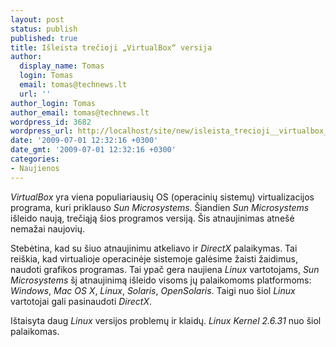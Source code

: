 ```yaml
---
layout: post
status: publish
published: true
title: Išleista trečioji „VirtualBox“ versija
author:
  display_name: Tomas
  login: Tomas
  email: tomas@technews.lt
  url: ''
author_login: Tomas
author_email: tomas@technews.lt
wordpress_id: 3682
wordpress_url: http://localhost/site/new/isleista_trecioji__virtualbox__versija_/
date: '2009-07-01 12:32:16 +0300'
date_gmt: '2009-07-01 12:32:16 +0300'
categories:
- Naujienos
---
```

<p><i>VirtualBox</i> yra viena populiariausių OS (operacinių sistemų) virtualizacijos programa, kuri priklauso <i>Sun Microsystems</i>. Šiandien <i>Sun Microsystems</i> išleido naują, trečiąją šios programos versiją. Šis atnaujinimas atnešė nemažai naujovių.</p>
<p>Stebėtina, kad su šiuo atnaujinimu atkeliavo ir <i>DirectX</i> palaikymas. Tai reiškia, kad virtualioje operacinėje sistemoje galėsime žaisti žaidimus, naudoti grafikos programas. Tai ypač gera naujiena <i>Linux</i> vartotojams, <i>Sun Microsystems</i> šį atnaujinimą išleido visoms jų palaikomoms platformoms: <i>Windows</i>, <i>Mac OS X</i>, <i>Linux</i>, <i>Solaris</i>, <i>OpenSolaris</i>. Taigi nuo šiol <i>Linux</i> vartotojai gali pasinaudoti <i>DirectX</i>.  </p>
<p>Ištaisyta daug <i>Linux</i> versijos problemų ir klaidų. <i>Linux Kernel 2.6.31</i> nuo šiol palaikomas.<br /></p>
